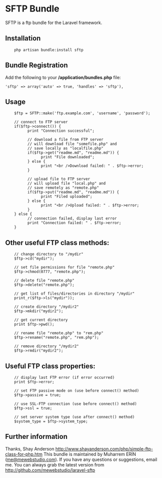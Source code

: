 # SFTP Bundle
SFTP is a ftp bundle for the Laravel framework.

## Installation

        php artisan bundle:install sftp

## Bundle Registration

Add the following to your **/application/bundles.php** file:

	'sftp' => array('auto' => true, 'handles' => 'sftp'),

## Usage

        $ftp = SFTP::make('ftp.example.com', 'username', 'password');

        // connect to FTP server
        if($ftp->connect()) {
              print "Connection successful";
        
              // download a file from FTP server
              // will download file "somefile.php" and  
              // save locally as "localfile.php"
              if($ftp->get("readme.md", "readme.md")) {
                    print "File downloaded";
              } else {
                    print "<br />Download failed: " . $ftp->error;
              }
        
              // upload file to FTP server
              // will upload file "local.php" and
              // save remotely as "remote.php"
              if($ftp->put("readme.md", "readme.md")) {
                    print "Filed uploaded";
              } else {
                    print "<br />Upload failed: " . $ftp->error;
              }
        } else {
              // connection failed, display last error
              print "Connection failed: " . $ftp->error;
        }

## Other useful FTP class methods:

        // change directory to "/mydir"
        $ftp->cd("mydir");
        
        // set file permissions for file "remote.php"
        $ftp->chmod(0777, "remote.php");
        
        // delete file "remote.php"
        $ftp->delete("remote.php");
        
        // get list of files/directories in directory "/mydir"
        print_r($ftp->ls("mydir"));
        
        // create directory "/mydir2"
        $ftp->mkdir("mydir2");
        
        // get current directory
        print $ftp->pwd();
        
        // rename file "remote.php" to "rem.php"
        $ftp->rename("remote.php", "rem.php");
        
        // remove directory "/mydir2"
        $ftp->rmdir("mydir2");

## Useful FTP class properties:

        // display last FTP error (if error occurred)
        print $ftp->error;
        
        // set FTP passive mode on (use before connect() method)
        $ftp->passive = true;
        
        // use SSL-FTP connection (use before connect() method)
        $ftp->ssl = true;
        
        // set server system type (use after connect() method)
        $system_type = $ftp->system_type;

## Further information
Thanks, Shay Anderson http://www.shayanderson.com/php/simple-ftp-class-for-php.htm
This bundle is maintained by Muharrem ERİN (me@mewebstudio.com). If you have any questions or suggestions, email me. You can always grab the latest version from http://github.com/mewebstudio/laravel-sftp